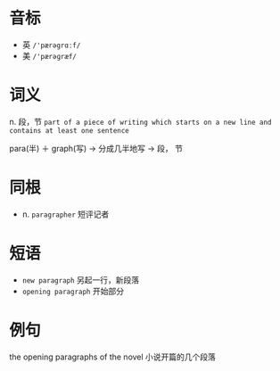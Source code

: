 # 音标

- 英 `/'pærəgrɑːf/`
- 美 `/'pærəɡræf/`

# 词义

n. 段，节
`part of a piece of writing which starts on a new line and contains at least one sentence`



para(半) ＋ graph(写) → 分成几半地写 → 段， 节

# 同根

- n. `paragrapher` 短评记者

# 短语

- `new paragraph` 另起一行，新段落
- `opening paragraph` 开始部分

# 例句

the opening paragraphs of the novel
小说开篇的几个段落


